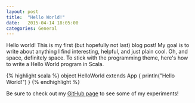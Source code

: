 ```yaml
---
layout: post
title:  "Hello World!"
date:   2015-04-14 18:05:00
categories: General
---
```


Hello world! This is my first (but hopefully not last) blog post! My goal is to write about anything I find interesting,
helpful, and just plain cool. Oh, and space, definitely space. To stick with the programming theme, here's how to write
a Hello World program in Scala.

{% highlight scala %}
object HelloWorld extends App {
  println("Hello World!")
}
{% endhighlight %}

Be sure to check out my [GitHub page][github] to see some of my experiments!

[github]: https://github.com/ccampo133
